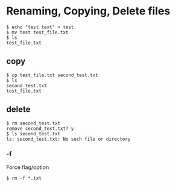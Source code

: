 # Renaming, Copying, Delete files

    $ echo "test text" > test
    $ mv test test_file.txt
    $ ls
    test_file.txt

## copy

    $ cp test_file.txt second_test.txt
    $ ls
    second_test.txt
    test_file.txt

## delete

    $ rm second_test.txt
    remove second_test.txt? y
    $ ls second_test.txt
    ls: second_test.txt: No such file or directory

### -f

Force flag/option

    $ rm -f *.txt
